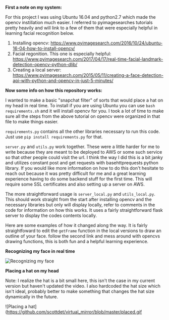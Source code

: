 **First a note on my system:**

For this project I was using Ubuntu 16.04 and python2.7 which made the opencv instillation much easier. I referred to pyimagesearches tutorials pretty heavily and will link to a few of them that were especially helpful in learning facial recognition below.

1. Installing opencv: https://www.pyimagesearch.com/2016/10/24/ubuntu-16-04-how-to-install-opencv/
2. Facial regonition. This one is especially helpful: https://www.pyimagesearch.com/2017/04/17/real-time-facial-landmark-detection-opencv-python-dlib/
3. Creating a local server: https://www.pyimagesearch.com/2015/05/11/creating-a-face-detection-api-with-python-and-opencv-in-just-5-minutes/

**Now some info on how this repository works:**

I wanted to make a basic "snapchat filter" of sorts that would place a hat on my head in real time. To install if you are using Ubuntu you can use `bash requirements.sh` and it will install opencv for you. I took a lot of time to make sure all the steps from the above tutorial on opencv were organized in that file to make things easier. 

`requirements.py` contains all the other libraries necessary to run this code. Just use `pip install requirements.py` for that.

`server.py` and `utils.py` work together. These were a little harder for me to write because they are meant to be deployed to AWS or some such service so that other people could visit the url. I think the way I did this is a bit janky and utilizes constant post and get requests with basehttprequests python library. If you would like more information on how to do this don't hesitate to reach out because it was pretty difficult for me and a great learning experience having to do some backend stuff for the first time. This will require some SSL certificates and also setting up a server on AWS.

The more straightforward usage is `server_local.py` and `utils_local.py`. This should work straight from the start after installing opencv and the necessary libraries but only will display locally, refer to comments in the code for information on how this works. It uses a fairly straightforward flask server to display the codes contents locally.

Here are some examples of how it changed along the way. It is fairly straightfoward to edit the  `getFrame` function in the local versions to draw an outline of your face. follow the second link and mess around with opencvs drawing functions, this is both fun and a helpful learning experience. 

**Recognizing my face in real time**

![Recognizing my face](https://github.com/scottdet/virtual_mirror/blob/master/recognition.gif)

**Placing a hat on my head**

Note: I realize the hat is a bit small here, this isn't the case in my current version but haven't updated the video. I also hardcoded the hat size which isn't ideal, probably better to make something that changes the hat size dynamically in the future.

![Placing a hat] (https://github.com/scottdet/virtual_mirror/blob/master/placed.gif
